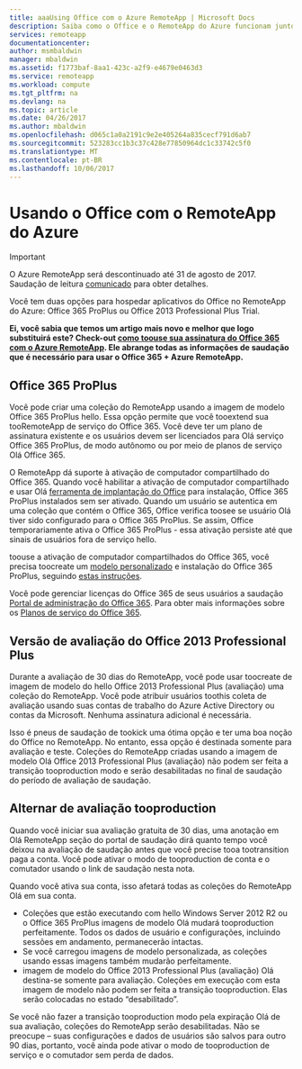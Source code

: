 ```yaml
---
title: aaaUsing Office com o Azure RemoteApp | Microsoft Docs
description: Saiba como o Office e o RemoteApp do Azure funcionam juntos
services: remoteapp
documentationcenter: 
author: msmbaldwin
manager: mbaldwin
ms.assetid: f1773baf-8aa1-423c-a2f9-e4679e0463d3
ms.service: remoteapp
ms.workload: compute
ms.tgt_pltfrm: na
ms.devlang: na
ms.topic: article
ms.date: 04/26/2017
ms.author: mbaldwin
ms.openlocfilehash: d065c1a0a2191c9e2e405264a835cecf791d6ab7
ms.sourcegitcommit: 523283cc1b3c37c428e77850964dc1c33742c5f0
ms.translationtype: MT
ms.contentlocale: pt-BR
ms.lasthandoff: 10/06/2017
---
```

# <a name="using-office-with-azure-remoteapp"></a>Usando o Office com o RemoteApp do Azure
> [!IMPORTANT]
> O Azure RemoteApp será descontinuado até 31 de agosto de 2017. Saudação de leitura [comunicado](https://go.microsoft.com/fwlink/?linkid=821148) para obter detalhes.
> 
> 

Você tem duas opções para hospedar aplicativos do Office no RemoteApp do Azure: Office 365 ProPlus ou Office 2013 Professional Plus Trial.

**Ei, você sabia que temos um artigo mais novo e melhor que logo substituirá este? Check-out [como toouse sua assinatura do Office 365 com o Azure RemoteApp](remoteapp-officesubscription.md). Ele abrange todas as informações de saudação que é necessário para usar o Office 365 + Azure RemoteApp.**

## <a name="office-365-proplus"></a>Office 365 ProPlus
Você pode criar uma coleção do RemoteApp usando a imagem de modelo Office 365 ProPlus hello. Essa opção permite que você tooextend sua tooRemoteApp de serviço do Office 365. Você deve ter um plano de assinatura existente e os usuários devem ser licenciados para Olá serviço Office 365 ProPlus, de modo autônomo ou por meio de planos de serviço Olá Office 365.

O RemoteApp dá suporte à ativação de computador compartilhado do Office 365. Quando você habilitar a ativação de computador compartilhado e usar Olá [ferramenta de implantação do Office](http://www.microsoft.com/download/details.aspx?id=36778) para instalação, Office 365 ProPlus instalados sem ser ativado. Quando um usuário se autentica em uma coleção que contém o Office 365, Office verifica toosee se usuário Olá tiver sido configurado para o Office 365 ProPlus. Se assim, Office temporariamente ativa o Office 365 ProPlus - essa ativação persiste até que sinais de usuários fora de serviço hello.

toouse a ativação de computador compartilhados do Office 365, você precisa toocreate um [modelo personalizado](remoteapp-create-custom-image.md) e instalação do Office 365 ProPlus, seguindo [estas instruções](https://technet.microsoft.com/library/dn782858.aspx).

Você pode gerenciar licenças do Office 365 de seus usuários a saudação [Portal de administração do Office 365](https://portal.office365.com/). Para obter mais informações sobre os [Planos de serviço do Office 365](http://technet.microsoft.com/library/office-365-plan-options.aspx).  

## <a name="office-2013-professional-plus-trial"></a>Versão de avaliação do Office 2013 Professional Plus
Durante a avaliação de 30 dias do RemoteApp, você pode usar toocreate de imagem de modelo do hello Office 2013 Professional Plus (avaliação) uma coleção do RemoteApp. Você pode atribuir usuários toothis coleta de avaliação usando suas contas de trabalho do Azure Active Directory ou contas da Microsoft. Nenhuma assinatura adicional é necessária.

Isso é pneus de saudação de tookick uma ótima opção e ter uma boa noção do Office no RemoteApp. No entanto, essa opção é destinada somente para avaliação e teste. Coleções do RemoteApp criadas usando a imagem de modelo Olá Office 2013 Professional Plus (avaliação) não podem ser feita a transição tooproduction modo e serão desabilitadas no final de saudação do período de avaliação de saudação.

## <a name="switching-from-trial-tooproduction"></a>Alternar de avaliação tooproduction
Quando você iniciar sua avaliação gratuita de 30 dias, uma anotação em Olá RemoteApp seção do portal de saudação dirá quanto tempo você deixou na avaliação de saudação antes que você precise tooa tootransition paga a conta. Você pode ativar o modo de tooproduction de conta e o comutador usando o link de saudação nesta nota.

Quando você ativa sua conta, isso afetará todas as coleções do RemoteApp Olá em sua conta.

* Coleções que estão executando com hello Windows Server 2012 R2 ou o Office 365 ProPlus imagens de modelo Olá mudará tooproduction perfeitamente. Todos os dados de usuário e configurações, incluindo sessões em andamento, permanecerão intactas.
* Se você carregou imagens de modelo personalizada, as coleções usando essas imagens também mudarão perfeitamente.
* imagem de modelo do Office 2013 Professional Plus (avaliação) Olá destina-se somente para avaliação. Coleções em execução com esta imagem de modelo não podem ser feita a transição tooproduction. Elas serão colocadas no estado “desabilitado”.

Se você não fazer a transição tooproduction modo pela expiração Olá de sua avaliação, coleções do RemoteApp serão desabilitadas. Não se preocupe – suas configurações e dados de usuários são salvos para outro 90 dias, portanto, você ainda pode ativar o modo de tooproduction de serviço e o comutador sem perda de dados.

